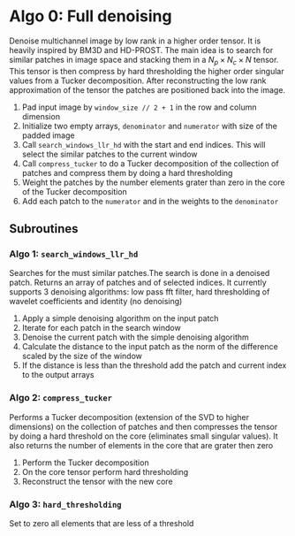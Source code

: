 # Algo 0: Full denoising

Denoise multichannel image by low rank in a higher order tensor. It is heavily inspired by BM3D and HD-PROST. The main
idea is to search for similar patches in image space and stacking them in a $N_p \times N_c \times N$ tensor. This tensor is then
compress by hard thresholding the higher order singular values from a Tucker decomposition. After reconstructing the
low rank approximation of the tensor the patches are positioned back into the image.

 1. Pad input image by `window_size // 2 + 1` in the row and column dimension
 2. Initialize two empty arrays, `denominator` and `numerator` with size of the padded image
 3. Call `search_windows_llr_hd` with the start and end indices. This will select the similar patches to the current
 window
 4. Call `compress_tucker` to do a Tucker decomposition of the collection of patches and compress them by doing a hard
 thresholding
 5. Weight the patches by the number elements grater than zero in the core of the Tucker decomposition
 6. Add each patch to the `numerator` and in the weights to the `denominator`

## Subroutines

### Algo 1: `search_windows_llr_hd`

Searches for the must similar patches.The search is done in a denoised patch. Returns an
array of patches and of selected indices. It currently supports 3 denoising algorithms: low pass fft filter, hard
thresholding of wavelet coefficients and identity (no denoising)

 1. Apply a simple denoising algorithm on the input patch
 2. Iterate for each patch in the search window
 3. Denoise the current patch with the simple denoising algorithm
 4. Calculate the distance to the input patch as the norm of the difference scaled by the size of the window
 5. If the distance is less than the threshold add the patch and current index to the output arrays

### Algo 2: `compress_tucker`

Performs a Tucker decomposition (extension of the SVD to higher dimensions) on the collection of patches and then
compresses the tensor by doing a hard threshold on the core (eliminates small singular values). It also returns the
number of elements in the core that are grater then zero

 1. Perform the Tucker decomposition
 2. On the core tensor perform hard thresholding
 3. Reconstruct the tensor with the new core

### Algo 3: `hard_thresholding`

Set to zero all elements that are less of a threshold

